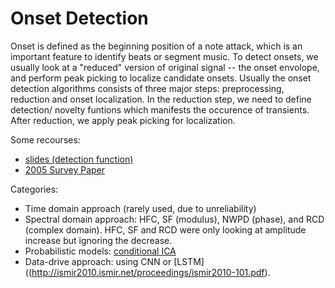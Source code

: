 # Onset Detection

Onset is defined as the beginning position of a note attack, which is an important feature to identify beats or segment music. To detect onsets, we usually look at a "reduced" version of original signal -- the onset envolope, and perform peak picking to localize candidate onsets. Usually the onset detection algorithms consists of three major steps: preprocessing, reduction and onset localization. In the reduction step, we need to define detection/ novelty funtions which manifests the occurence of transients. After reduction, we apply peak picking for localization.

Some recourses:
* [slides (detection function)](http://www.nyu.edu/classes/bello/MIR_files/3-novelty.pdf)
* [2005 Survey Paper](http://www.nyu.edu/classes/bello/MIR_files/2005_BelloEtAl_IEEE_TSALP.pdf)

Categories:
* Time domain approach (rarely used, due to unreliability)
* Spectral domain approach: HFC, SF (modulus), NWPD (phase), and RCD (complex domain). HFC, SF and RCD were only looking at amplitude increase but ignoring the decrease.
* Probabilistic models: [conditional ICA](http://eecs.qmul.ac.uk/~markp/2003/AbdallahPlumbley03-ica-probability.pdf)
* Data-drive approach: using CNN or [LSTM]((http://ismir2010.ismir.net/proceedings/ismir2010-101.pdf).